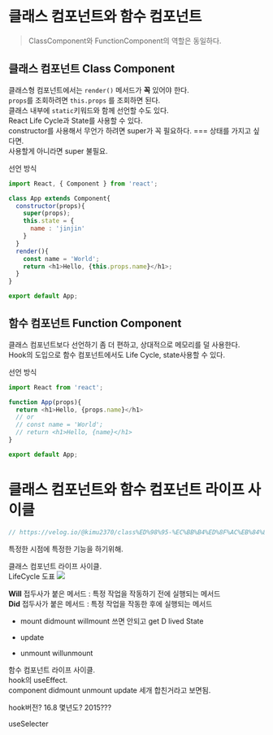 # 클래스 컴포넌트와 함수 컴포넌트
> ClassComponent와 FunctionComponent의 역할은 동일하다.

## 클래스 컴포넌트 Class Component
클래스형 컴포넌트에서는 `render()` 메서드가 **꼭** 있어야 한다.<br/>
`props`를 조회하려면 `this.props` 를 조회하면 된다.<br/>
클래스 내부에 `static`키워드와 함께 선언할 수도 있다.<br/>
React Life Cycle과 State를 사용할 수 있다.<br/>
constructor를 사용해서 무언가 하려면 super가 꼭 필요하다. === 상태를 가지고 싶다면.<br/>
사용할게 아니라면 super 불필요.<br/>

선언 방식
```javascript
import React, { Component } from 'react';

class App extends Component{
  constructor(props){
    super(props);
    this.state = {
      name : 'jinjin'
    }
  }
  render(){
    const name = 'World';
    return <h1>Hello, {this.props.name}</h1>;
  }
}

export default App;
```

## 함수 컴포넌트 Function Component
클래스 컴포넌트보다 선언하기 좀 더 편하고, 상대적으로 메모리를 덜 사용한다.<br/>
Hook의 도입으로 함수 컴포넌트에서도 Life Cycle, state사용할 수 있다.<br/>

선언 방식
```javascript
import React from 'react';

function App(props){
  return <h1>Hello, {props.name}</h1>
  // or 
  // const name = 'World';
  // return <h1>Hello, {name}</h1>
}

export default App;
```


# 클래스 컴포넌트와 함수 컴포넌트 라이프 사이클
```javascript
// https://velog.io/@kimu2370/class%ED%98%95-%EC%BB%B4%ED%8F%AC%EB%84%8C%ED%8A%B8%EB%A1%9C-%EC%9D%B4%ED%95%B4%ED%95%98%EB%8A%94-React-LifeCycle
```

특정한 시점에 특정한 기능을 하기위해.<br/>

클래스 컴포넌트 라이프 사이클.<br/>
LifeCycle 도표
![](https://images.velog.io/images/summer_luna_0/post/2fdfc779-9a50-45da-8a60-397c6b62a9b4/image.png)

**Will** 접두사가 붙은 메서드 : 특정 작업을 작동하기 전에 실행되는 메서드<br/>
**Did** 접두사가 붙은 메서드 : 특정 작업을 작동한 후에 실행되는 메서드<br/>

- mount
didmount
willmount 쓰면 안되고 get D lived State


- update

- unmount
willunmount

함수 컴포넌트 라이프 사이클.<br/>
hook의 useEffect.<br/>
component didmount unmount update 세개 합친거라고 보면됨.<br/>

hook버전? 16.8 몇년도? 2015???<br/>

useSelecter<br/>